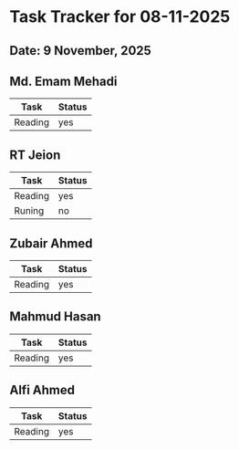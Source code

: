 # Task Tracker for 08-11-2025

## Date: 9 November, 2025

## Md. Emam Mehadi
| Task | Status |
|------|--------|
| Reading | yes |

## RT Jeion
| Task | Status |
|------|--------|
| Reading | yes |
| Runing | no |

## Zubair Ahmed
| Task | Status |
|------|--------|
| Reading | yes |

## Mahmud Hasan
| Task | Status |
|------|--------|
| Reading | yes |

## Alfi Ahmed
| Task | Status |
|------|--------|
| Reading | yes |

